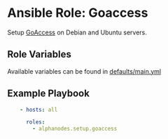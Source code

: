 # Ansible Role: Goaccess

Setup [GoAccess](https://goaccess.io/) on Debian and Ubuntu servers.

## Role Variables

Available variables can be found in [defaults/main.yml](defaults/main.yml)

## Example Playbook

```yaml
    - hosts: all

      roles:
        - alphanodes.setup.goaccess
```
